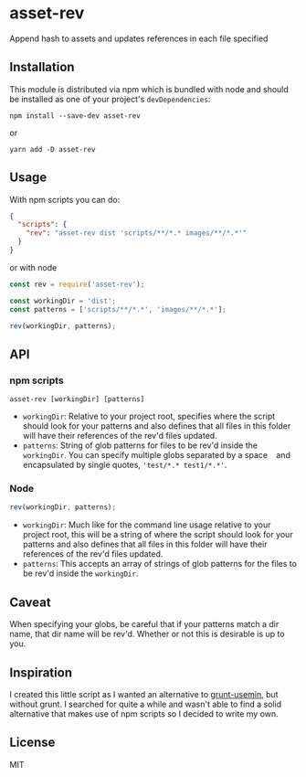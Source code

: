 # asset-rev

Append hash to assets and updates references in each file specified

## Installation

This module is distributed via npm which is bundled with node and should be installed as one of your project's `devDependencies`:

```
npm install --save-dev asset-rev
```
or
```
yarn add -D asset-rev
```

## Usage

With npm scripts you can do:

```json
{
  "scripts": {
    "rev": "asset-rev dist 'scripts/**/*.* images/**/*.*'"
  }
}
```

or with node

```js
const rev = require('asset-rev');

const workingDir = 'dist';
const patterns = ['scripts/**/*.*', 'images/**/*.*'];

rev(workingDir, patterns);
```

## API

### npm scripts

```
asset-rev [workingDir] [patterns]
```

- `workingDir`: Relative to your project root, specifies where the script should look for your patterns and also defines that all files in this folder will have their references of the rev'd files updated.
- `patterns`: String of glob patterns for files to be rev'd inside the `workingDir`. You can specify multiple globs separated by a space ` ` and encapsulated by single quotes, `'test/*.* test1/*.*'`.

### Node

```js
rev(workingDir, patterns);
```

- `workingDir`: Much like for the command line usage relative to your project root, this will be a string of where the script should look for your patterns and also defines that all files in this folder will have their references of the rev'd files updated.
- `patterns`: This accepts an array of strings of glob patterns for the files to be rev'd inside the `workingDir`.

## Caveat

When specifying your globs, be careful that if your patterns match a dir name, that dir name will be rev'd. Whether or not this is desirable is up to you.

## Inspiration

I created this little script as I wanted an alternative to [grunt-usemin](https://github.com/yeoman/grunt-usemin), but without grunt. I searched for quite a while and wasn't able to find a solid alternative that makes use of npm scripts so I decided to write my own.

## License

MIT
